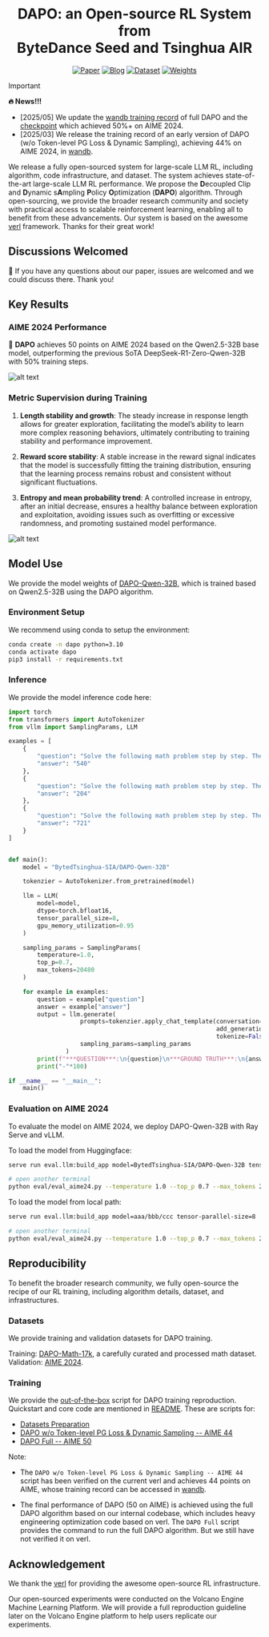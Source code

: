 <div align='center'>
<h1>DAPO: an Open-source RL System from <br>ByteDance Seed and Tsinghua AIR</h1>

<!-- TODO:  Thread,Paper,Dataset,Weights-->
[![Paper](https://img.shields.io/badge/paper-5f16a8?style=for-the-badge&logo=arxiv&logoColor=white)](https://arxiv.org/pdf/2503.14476)
[![Blog](https://img.shields.io/badge/Blog-3858bf?style=for-the-badge&logo=homepage&logoColor=white)](https://DAPO-SIA.github.io/)
[![Dataset](https://img.shields.io/badge/Datasets-4d8cd8?style=for-the-badge&logo=huggingface&logoColor=white)](https://huggingface.co/datasets/BytedTsinghua-SIA/DAPO-Math-17k)
[![Weights](https://img.shields.io/badge/Model%20Weights-63cad3?style=for-the-badge&logo=huggingface&logoColor=white)](https://huggingface.co/BytedTsinghua-SIA/DAPO-Qwen-32B)
<!-- [![Thread](https://img.shields.io/badge/Thread-91ded6?style=for-the-badge&logo=x&logoColor=white)](https://github.com/BytedTsinghua-SIA/DAPO) -->
</div>

> [!IMPORTANT]
> **🔥 News!!!**
> - [2025/05] We update the [wandb training record](https://wandb.ai/verl-org/DAPO%20Reproduction%20on%20verl?nw=wmb4qxfht0n) of full DAPO and the [checkpoint](https://huggingface.co/BytedTsinghua-SIA/DAPO-Qwen-32B) which achieved 50%+ on AIME 2024.
> - [2025/03] We release the training record of an early version of DAPO (w/o Token-level PG Loss & Dynamic Sampling), achieving 44% on AIME 2024, in [wandb](https://wandb.ai/verl-org/DAPO%20Reproduction%20on%20verl?nw=u7n2j5sht28).

We release a fully open-sourced system for large-scale LLM RL, including algorithm, code infrastructure, and dataset. The system achieves state-of-the-art large-scale LLM RL performance. We propose the **D**ecoupled Clip and **D**ynamic s**A**mpling **P**olicy **O**ptimization (**DAPO**) algorithm.
Through open-sourcing, we provide the broader research community and society with practical access to scalable reinforcement learning, enabling all to benefit from these advancements. Our system is based on the awesome [verl](https://github.com/volcengine/verl) framework. Thanks for their great work!

## Discussions Welcomed

🤗 If you have any questions about our paper, issues are welcomed and we could discuss there. Thank you!

## Key Results

### AIME 2024 Performance

🚀 **DAPO** achieves 50 points on AIME 2024 based on the Qwen2.5-32B base model, outperforming the previous SoTA DeepSeek-R1-Zero-Qwen-32B with 50% training steps.

![alt text](img/score.png)

### Metric Supervision during Training

1. **Length stability and growth**: The steady increase in response length allows for greater exploration, facilitating the model’s ability to learn more complex reasoning behaviors, ultimately contributing to training stability and performance improvement.

2. **Reward score stability**: A stable increase in the reward signal indicates that the model is successfully fitting the training distribution, ensuring that the learning process remains robust and consistent without significant fluctuations.

3. **Entropy and mean probability trend**: A controlled increase in entropy, after an initial decrease, ensures a healthy balance between exploration and exploitation, avoiding issues such as overfitting or excessive randomness, and promoting sustained model performance.

![alt text](img/dynamic.png)

## Model Use

We provide the model weights of [DAPO-Qwen-32B](https://huggingface.co/BytedTsinghua-SIA/DAPO-Qwen-32B), which is trained based on Qwen2.5-32B using the DAPO algorithm.

### Environment Setup

We recommend using conda to setup the environment:

```bash
conda create -n dapo python=3.10
conda activate dapo
pip3 install -r requirements.txt
```

### Inference

We provide the model inference code here:

```python
import torch
from transformers import AutoTokenizer
from vllm import SamplingParams, LLM

examples = [
    {
        "question": "Solve the following math problem step by step. The last line of your response should be of the form Answer: $Answer (without quotes) where $Answer is the answer to the problem.\n\nFind the largest possible real part of \\[(75+117i)z+\\frac{96+144i}{z}\\]where $z$ is a complex number with $|z|=4$.\n\nRemember to put your answer on its own line after \"Answer:\".",
        "answer": "540"
    },
    {
        "question": "Solve the following math problem step by step. The last line of your response should be of the form Answer: $Answer (without quotes) where $Answer is the answer to the problem.\n\nEvery morning Aya goes for a $9$-kilometer-long walk and stops at a coffee shop afterwards. When she walks at a constant speed of $s$ kilometers per hour, the walk takes her 4 hours, including $t$ minutes spent in the coffee shop. When she walks $s+2$ kilometers per hour, the walk takes her 2 hours and 24 minutes, including $t$ minutes spent in the coffee shop. Suppose Aya walks at $s+\\frac{1}{2}$ kilometers per hour. Find the number of minutes the walk takes her, including the $t$ minutes spent in the coffee shop.\n\nRemember to put your answer on its own line after \"Answer:\".",
        "answer": "204"
    },
    {
        "question": "Solve the following math problem step by step. The last line of your response should be of the form Answer: $Answer (without quotes) where $Answer is the answer to the problem.\n\nLet $\\mathcal{B}$ be the set of rectangular boxes with surface area $54$ and volume $23$. Let $r$ be the radius of the smallest sphere that can contain each of the rectangular boxes that are elements of $\\mathcal{B}$. The value of $r^2$ can be written as $\\frac{p}{q}$, where $p$ and $q$ are relatively prime positive integers. Find $p+q$.\n\nRemember to put your answer on its own line after \"Answer:\".",
        "answer": "721"
    }
]


def main():
    model = "BytedTsinghua-SIA/DAPO-Qwen-32B"

    tokenzier = AutoTokenizer.from_pretrained(model)

    llm = LLM(
        model=model,
        dtype=torch.bfloat16,
        tensor_parallel_size=8,
        gpu_memory_utilization=0.95
    )

    sampling_params = SamplingParams(
        temperature=1.0,
        top_p=0.7,
        max_tokens=20480
    )

    for example in examples:
        question = example["question"]
        answer = example["answer"]
        output = llm.generate(
                    prompts=tokenzier.apply_chat_template(conversation=[{"content": question, "role": "user"}],
                                                          add_generation_prompt=True,
                                                          tokenize=False),
                    sampling_params=sampling_params
                )
        print(f"***QUESTION***:\n{question}\n***GROUND TRUTH***:\n{answer}\n***MODEL OUTPUT***:\n{output[0].outputs[0].text}\n")
        print("-"*100)

if __name__ == "__main__":
    main()
```

### Evaluation on AIME 2024

To evaluate the model on AIME 2024, we deploy DAPO-Qwen-32B with Ray Serve and vLLM.

To load the model from Huggingface:

```bash
serve run eval.llm:build_app model=BytedTsinghua-SIA/DAPO-Qwen-32B tensor-parallel-size=8

# open another terminal
python eval/eval_aime24.py --temperature 1.0 --top_p 0.7 --max_tokens 20480 --model BytedTsinghua-SIA/DAPO-Qwen-32B --test_file eval/aime-2024.parquet
```

To load the model from local path:

```bash
serve run eval.llm:build_app model=aaa/bbb/ccc tensor-parallel-size=8

# open another terminal
python eval/eval_aime24.py --temperature 1.0 --top_p 0.7 --max_tokens 20480 --model ccc --test_file eval/aime-2024.parquet
```

## Reproducibility

To benefit the broader research community, we fully open-source the recipe of our RL training, including algorithm details, dataset, and infrastructures.

### Datasets
We provide training and validation datasets for DAPO training.

Training: [DAPO-Math-17k](https://huggingface.co/datasets/BytedTsinghua-SIA/DAPO-Math-17k), a carefully curated and processed math dataset.
Validation: [AIME 2024](https://huggingface.co/datasets/BytedTsinghua-SIA/AIME-2024).

### Training

We provide the [out-of-the-box](https://github.com/volcengine/verl/blob/gm-tyx/puffin/main/recipe/dapo) script for DAPO training reproduction. Quickstart and core code are mentioned in [README](https://github.com/volcengine/verl/blob/gm-tyx/puffin/main/recipe/dapo/README.md). These are scripts for:

- [Datasets Preparation](https://github.com/volcengine/verl/blob/gm-tyx/puffin/main/recipe/dapo/prepare_dapo_data.sh)
- [DAPO w/o Token-level PG Loss & Dynamic Sampling -- AIME 44](https://github.com/volcengine/verl/blob/gm-tyx/puffin/main/recipe/dapo/run_dapo_early_qwen2.5_32b.sh)
- [DAPO Full -- AIME 50](https://github.com/volcengine/verl/blob/gm-tyx/puffin/main/recipe/dapo/run_dapo_qwen2.5_32b.sh)

Note:

- The `DAPO w/o Token-level PG Loss & Dynamic Sampling -- AIME 44` script has been verified on the current verl and achieves 44 points on AIME, whose training record can be accessed in [wandb](https://wandb.ai/verl-org/DAPO%20Reproduction%20on%20verl?nw=u7n2j5sht28).

- The final performance of DAPO (50 on AIME) is achieved using the full DAPO algorithm based on our internal codebase, which includes heavy engineering optimization code based on verl. The `DAPO Full` script provides the command to run the full DAPO algorithm. But we still have not verified it on verl.

## Acknowledgement

We thank the [verl](https://github.com/volcengine/verl) for providing the awesome open-source RL infrastructure.

Our open-sourced experiments were conducted on the Volcano Engine Machine Learning Platform. We will provide a full reproduction guideline later on the Volcano Engine platform to help users replicate our experiments.

<!-- ## Citation -->
